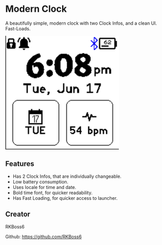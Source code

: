 # Modern Clock



A beautifully simple, modern clock with two Clock Infos, and a clean UI. Fast-Loads.

![](Scr1.png)



## Features

* Has 2 Clock Infos, that are individually changeable. 
* Low battery consumption.
* Uses locale for time and date.
* Bold time font, for quicker readability.
* Has Fast Loading, for quicker access to launcher.


## Creator

RKBoss6

Github: https://github.com/RKBoss6
